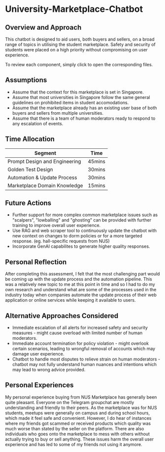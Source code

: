 # University-Marketplace-Chatbot

## Overview and Approach
This chatbot is designed to aid users, both buyers and sellers, on a broad range of topics in utilising the student marketplace. Safety and security of students were placed on a high priority without compromising on user experience.

To review each component, simply click to open the corresponding files.

## Assumptions
- Assume that the context for this marketplace is set in Singapore.
- Assume that most universities in Singapore follow the same general guidelines on prohibited items in student accomodations.
- Assume that the marketplace already has an existing user base of both buyers and sellers from multiple universities.
- Assume that there is a team of human moderators ready to respond to any escalation of events.

## Time Allocation
| Segment | Time |
| -------- | ------- |
|  Prompt Design and Engineering | 45mins  |
| Golden Test Design | 30mins  |
|  Automation & Update Process | 30mins |
| Marketplace Domain Knowledge | 15mins |

## Future Actions
- Further support for more complex common marketplace issues such as "scalpers", "lowballing" and "ghosting" can be provided with further training to improve overall user experience.
- Use RAG and web scraper tool to continuously update the chatbot with new context on changes to dorm policies or for a more targeted response. (eg. hall-specific requests from NUS)
- Incorporate GenAI capabilites to generate higher quality responses.

## Personal Reflection
After completing this assessment, I felt that the most challenging part would be coming up with the update process and the automation pipeline. This was a relatively new topic to me at this point in time and so I had to do my own research and understand what are some of the processes used in the industry today when companies automate the update process of their web application or online services while keeping it available to users.

## Alternative Approaches Considered
- Immediate escalation of all alerts for increased safety and security measures - might cause overload with limited number of human moderators.
- Immediate account termination for policy violation - might overlook certain scenarios, leading to wrongful removal of accounts which may damage user experience.
- Chatbot to handle most disputes to relieve strain on human moderators - chatbot may not fully understand human nuances and intentions which may lead to wrong advice provided.

## Personal Experiences
My personal experience buying from NUS Marketplace has generally been quite pleasant. Everyone on the Telegram groupchat are mostly understanding and friendly to their peers. As the marketplace was for NUS students, meetups were generally on campus and during school hours, which made it feel safe and convenient. However, I do hear of instances where my friends got scammed or received products which quality was much worse than stated by the seller on the platform. There are also individuals who goes onto the marketplace to mess with others without actually trying to buy or sell anything. These issues harm the overall user experience and has led to some of my friends not using it anymore.
